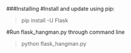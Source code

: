 ###Installing
#Install and update using pip:

> pip install -U Flask

#Run flask_hangman.py through command line

> python flask_hangman.py

